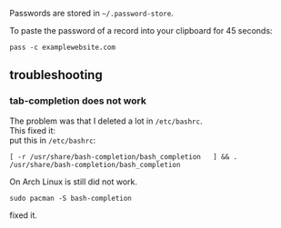 Passwords are stored in `~/.password-store`.

To paste the password of a record into your clipboard for 45 seconds:

```
pass -c examplewebsite.com
```

## troubleshooting

### tab-completion does not work

The problem was that I deleted a lot in `/etc/bashrc`.\
This fixed it:\
put this in `/etc/bashrc`:
```
[ -r /usr/share/bash-completion/bash_completion   ] && . /usr/share/bash-completion/bash_completion
```

On Arch Linux is still did not work.
```
sudo pacman -S bash-completion
```
fixed it.
